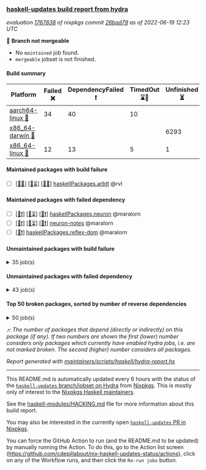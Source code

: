 ### [haskell-updates build report from hydra](https://hydra.nixos.org/jobset/nixpkgs/haskell-updates)
*evaluation [1767838](https://hydra.nixos.org/eval/1767838) of nixpkgs commit [26bad79](https://github.com/NixOS/nixpkgs/commits/26bad79276f7e89cf0e6ecb2bbafa026fd27ec80) as of 2022-06-19 12:23 UTC*

:red_circle: **Branch not mergeable**
  * No `maintained` job found.
  * `mergeable` jobset is not finished.

#### Build summary

 | Platform | Failed :x: | DependencyFailed :heavy_exclamation_mark: | TimedOut :hourglass::no_entry_sign: | Unfinished :hourglass_flowing_sand: | Success :heavy_check_mark: | 
 | --- | --- | --- | --- | --- | --- | 
 | [aarch64-linux :iphone:](https://hydra.nixos.org/eval/1767838?filter=.aarch64-linux) | 34 | 40 | 10 |  | 6274 | 
 | [x86_64-darwin :apple:](https://hydra.nixos.org/eval/1767838?filter=.x86_64-darwin) |  |  |  | 6293 | 21 | 
 | [x86_64-linux :penguin:](https://hydra.nixos.org/eval/1767838?filter=.x86_64-linux) | 12 | 13 | 5 | 1 | 6358 | 
#### Maintained packages with build failure
- [ ] [[:iphone::x:]](https://hydra.nixos.org/build/180678563) [[:apple::hourglass_flowing_sand:]](https://hydra.nixos.org/build/180677587) [[:penguin::x:]](https://hydra.nixos.org/build/180661796) [haskellPackages.arbtt](https://hydra.nixos.org/eval/1767838?filter=haskellPackages.arbtt) @rvl
#### Maintained packages with failed dependency
- [ ] [[:iphone::heavy_exclamation_mark:]](https://hydra.nixos.org/build/180663591) [[:apple::hourglass_flowing_sand:]](https://hydra.nixos.org/build/180667324) [[:penguin::heavy_exclamation_mark:]](https://hydra.nixos.org/build/180673382) [haskellPackages.neuron](https://hydra.nixos.org/eval/1767838?filter=haskellPackages.neuron) @maralorn
- [ ] [[:iphone::heavy_exclamation_mark:]](https://hydra.nixos.org/build/180678784) [[:apple::hourglass_flowing_sand:]](https://hydra.nixos.org/build/180677662) [[:penguin::heavy_exclamation_mark:]](https://hydra.nixos.org/build/180668721) [neuron-notes](https://hydra.nixos.org/eval/1767838?filter=neuron-notes) @maralorn
- [ ] [[:penguin::heavy_exclamation_mark:]](https://hydra.nixos.org/build/180663264) [haskellPackages.reflex-dom](https://hydra.nixos.org/eval/1767838?filter=haskellPackages.reflex-dom) @maralorn
#### Unmaintained packages with build failure
<details><summary>35 job(s) </summary>

- [ ] [[:iphone::x:]](https://hydra.nixos.org/build/180676014) [[:apple::hourglass_flowing_sand:]](https://hydra.nixos.org/build/180675110) [[:penguin::x:]](https://hydra.nixos.org/build/180676696) [haskellPackages.patch](https://hydra.nixos.org/eval/1767838?filter=haskellPackages.patch)  :arrow_heading_up: 8 | 45
- [ ] [[:iphone::x:]](https://hydra.nixos.org/build/180662892) [[:apple::hourglass_flowing_sand:]](https://hydra.nixos.org/build/180672883) [[:penguin::heavy_check_mark:]](https://hydra.nixos.org/build/180666776) [haskellPackages.OrderedBits](https://hydra.nixos.org/eval/1767838?filter=haskellPackages.OrderedBits)  :arrow_heading_up: 5 | 36
- [ ] [[:iphone::x:]](https://hydra.nixos.org/build/180675183) [[:apple::hourglass_flowing_sand:]](https://hydra.nixos.org/build/180666095) [[:penguin::heavy_check_mark:]](https://hydra.nixos.org/build/180674007) [haskellPackages.casa-types](https://hydra.nixos.org/eval/1767838?filter=haskellPackages.casa-types)  :arrow_heading_up: 3 | 7
- [ ] [[:iphone::x:]](https://hydra.nixos.org/build/180669129) [[:apple::hourglass_flowing_sand:]](https://hydra.nixos.org/build/180673197) [[:penguin::heavy_check_mark:]](https://hydra.nixos.org/build/180676945) [haskellPackages.hw-json-simd](https://hydra.nixos.org/eval/1767838?filter=haskellPackages.hw-json-simd)  :arrow_heading_up: 2 | 8
- [ ] [[:iphone::x:]](https://hydra.nixos.org/build/180672771) [[:apple::hourglass_flowing_sand:]](https://hydra.nixos.org/build/180679774) [[:penguin::heavy_check_mark:]](https://hydra.nixos.org/build/180661986) [haskellPackages.hw-simd](https://hydra.nixos.org/eval/1767838?filter=haskellPackages.hw-simd)  :arrow_heading_up: 2 | 8
- [ ] [[:iphone::x:]](https://hydra.nixos.org/build/180680390) [[:apple::hourglass_flowing_sand:]](https://hydra.nixos.org/build/180678662) [[:penguin::heavy_check_mark:]](https://hydra.nixos.org/build/180672110) [haskellPackages.flatparse](https://hydra.nixos.org/eval/1767838?filter=haskellPackages.flatparse)  :arrow_heading_up: 2 | 5
- [ ] [[:iphone::x:]](https://hydra.nixos.org/build/180670732) [[:apple::hourglass_flowing_sand:]](https://hydra.nixos.org/build/180673347) [[:penguin::heavy_check_mark:]](https://hydra.nixos.org/build/180679797) [haskellPackages.fakedata](https://hydra.nixos.org/eval/1767838?filter=haskellPackages.fakedata)  :arrow_heading_up: 2 | 3
- [ ] [[:iphone::x:]](https://hydra.nixos.org/build/180672422) [[:apple::hourglass_flowing_sand:]](https://hydra.nixos.org/build/180676888) [[:penguin::heavy_check_mark:]](https://hydra.nixos.org/build/180671904) [haskellPackages.quic](https://hydra.nixos.org/eval/1767838?filter=haskellPackages.quic)  :arrow_heading_up: 2 | 2
- [ ] [[:iphone::x:]](https://hydra.nixos.org/build/180676916) [[:apple::hourglass_flowing_sand:]](https://hydra.nixos.org/build/180670115) [[:penguin::heavy_check_mark:]](https://hydra.nixos.org/build/180665034) [haskellPackages.freetype2](https://hydra.nixos.org/eval/1767838?filter=haskellPackages.freetype2)  :arrow_heading_up: 1 | 8
- [ ] [[:iphone::x:]](https://hydra.nixos.org/build/180663163) [[:apple::hourglass_flowing_sand:]](https://hydra.nixos.org/build/180673380) [[:penguin::heavy_check_mark:]](https://hydra.nixos.org/build/180665399) [haskellPackages.long-double](https://hydra.nixos.org/eval/1767838?filter=haskellPackages.long-double)  :arrow_heading_up: 1 | 2
- [ ] [[:iphone::x:]](https://hydra.nixos.org/build/180663004) [[:apple::hourglass_flowing_sand:]](https://hydra.nixos.org/build/180670911) [[:penguin::x:]](https://hydra.nixos.org/build/180673535) [haskellPackages.yaml-unscrambler](https://hydra.nixos.org/eval/1767838?filter=haskellPackages.yaml-unscrambler)  :arrow_heading_up: 1 | 2
- [ ] [[:iphone::x:]](https://hydra.nixos.org/build/180669410) [[:apple::hourglass_flowing_sand:]](https://hydra.nixos.org/build/180676910) [[:penguin::heavy_check_mark:]](https://hydra.nixos.org/build/180665798) [haskellPackages.easytensor](https://hydra.nixos.org/eval/1767838?filter=haskellPackages.easytensor)  :arrow_heading_up: 1 | 1
- [ ] [[:iphone::x:]](https://hydra.nixos.org/build/180672134) [[:apple::hourglass_flowing_sand:]](https://hydra.nixos.org/build/180662494) [[:penguin::heavy_check_mark:]](https://hydra.nixos.org/build/180673434) [haskellPackages.kazura-queue](https://hydra.nixos.org/eval/1767838?filter=haskellPackages.kazura-queue)  :arrow_heading_up: 1 | 1
- [ ] [[:iphone::heavy_check_mark:]](https://hydra.nixos.org/build/180674746) [[:apple::hourglass_flowing_sand:]](https://hydra.nixos.org/build/180666922) [[:penguin::x:]](https://hydra.nixos.org/build/180669848) [haskellPackages.mighty-metropolis](https://hydra.nixos.org/eval/1767838?filter=haskellPackages.mighty-metropolis)  :arrow_heading_up: 1 | 1
- [ ] [[:iphone::x:]](https://hydra.nixos.org/build/180663393) [[:apple::hourglass_flowing_sand:]](https://hydra.nixos.org/build/180678080) [[:penguin::heavy_check_mark:]](https://hydra.nixos.org/build/180678988) [haskellPackages.nlopt-haskell](https://hydra.nixos.org/eval/1767838?filter=haskellPackages.nlopt-haskell)  :arrow_heading_up: 1 | 1
- [ ] [[:iphone::x:]](https://hydra.nixos.org/build/180670712) [[:apple::hourglass_flowing_sand:]](https://hydra.nixos.org/build/180663710) [[:penguin::heavy_check_mark:]](https://hydra.nixos.org/build/180666149) [haskellPackages.swisstable](https://hydra.nixos.org/eval/1767838?filter=haskellPackages.swisstable)  :arrow_heading_up: 1 | 1
- [ ] [[:iphone::x:]](https://hydra.nixos.org/build/180663065) [[:apple::hourglass_flowing_sand:]](https://hydra.nixos.org/build/180671859) [[:penguin::heavy_check_mark:]](https://hydra.nixos.org/build/180666324) [haskellPackages.unicode-properties](https://hydra.nixos.org/eval/1767838?filter=haskellPackages.unicode-properties)  :arrow_heading_up: 1 | 1
- [ ] [[:iphone::heavy_exclamation_mark:]](https://hydra.nixos.org/build/180665390) [[:apple::hourglass_flowing_sand:]](https://hydra.nixos.org/build/180666327) [[:penguin::x:]](https://hydra.nixos.org/build/180667322) [haskellPackages.polysemy-http](https://hydra.nixos.org/eval/1767838?filter=haskellPackages.polysemy-http)  :arrow_heading_up: 0 | 2
- [ ] [[:iphone::x:]](https://hydra.nixos.org/build/180666412) [[:apple::hourglass_flowing_sand:]](https://hydra.nixos.org/build/180666876) [[:penguin::heavy_check_mark:]](https://hydra.nixos.org/build/180679164) [haskellPackages.http-pony-transformer-http](https://hydra.nixos.org/eval/1767838?filter=haskellPackages.http-pony-transformer-http)  :arrow_heading_up: 0 | 1
- [ ] [[:iphone::x:]](https://hydra.nixos.org/build/180669837) [[:apple::hourglass_flowing_sand:]](https://hydra.nixos.org/build/180674234) [[:penguin::heavy_check_mark:]](https://hydra.nixos.org/build/180671918) [haskellPackages.picosat](https://hydra.nixos.org/eval/1767838?filter=haskellPackages.picosat)  :arrow_heading_up: 0 | 1
- [ ] [[:iphone::x:]](https://hydra.nixos.org/build/180676329) [[:apple::hourglass_flowing_sand:]](https://hydra.nixos.org/build/180661831) [[:penguin::x:]](https://hydra.nixos.org/build/180665138) [haskellPackages.witness](https://hydra.nixos.org/eval/1767838?filter=haskellPackages.witness)  :arrow_heading_up: 0 | 1
- [ ] [[:iphone::x:]](https://hydra.nixos.org/build/180669782) [[:apple::hourglass_flowing_sand:]](https://hydra.nixos.org/build/180675741) [[:penguin::heavy_check_mark:]](https://hydra.nixos.org/build/180679465) [haskellPackages.HsASA](https://hydra.nixos.org/eval/1767838?filter=haskellPackages.HsASA) 
- [ ] [[:iphone::x:]](https://hydra.nixos.org/build/180678760) [[:apple::hourglass_flowing_sand:]](https://hydra.nixos.org/build/180674251) [[:penguin::x:]](https://hydra.nixos.org/build/180676052) [haskellPackages.buttplug-hs-core](https://hydra.nixos.org/eval/1767838?filter=haskellPackages.buttplug-hs-core) 
- [ ] [[:iphone::x:]](https://hydra.nixos.org/build/180678053) [[:apple::hourglass_flowing_sand:]](https://hydra.nixos.org/build/180677996) [[:penguin::heavy_check_mark:]](https://hydra.nixos.org/build/180672923) [haskellPackages.comfort-fftw](https://hydra.nixos.org/eval/1767838?filter=haskellPackages.comfort-fftw) 
- [ ] [[:iphone::x:]](https://hydra.nixos.org/build/180669835) [[:penguin::heavy_check_mark:]](https://hydra.nixos.org/build/180678232) [haskellPackages.gnome-keyring](https://hydra.nixos.org/eval/1767838?filter=haskellPackages.gnome-keyring) 
- [ ] [[:iphone::x:]](https://hydra.nixos.org/build/180672596) [[:apple::hourglass_flowing_sand:]](https://hydra.nixos.org/build/180664735) [[:penguin::x:]](https://hydra.nixos.org/build/180681021) [haskellPackages.hasql-resource-pool](https://hydra.nixos.org/eval/1767838?filter=haskellPackages.hasql-resource-pool) 
- [ ] [[:iphone::x:]](https://hydra.nixos.org/build/180680560) [[:apple::hourglass_flowing_sand:]](https://hydra.nixos.org/build/180667221) [[:penguin::x:]](https://hydra.nixos.org/build/180668290) [haskellPackages.hw-lazy](https://hydra.nixos.org/eval/1767838?filter=haskellPackages.hw-lazy) 
- [ ] [[:iphone::x:]](https://hydra.nixos.org/build/180667611) [[:apple::hourglass_flowing_sand:]](https://hydra.nixos.org/build/180677653) [[:penguin::x:]](https://hydra.nixos.org/build/180670843) [haskellPackages.interval-patterns](https://hydra.nixos.org/eval/1767838?filter=haskellPackages.interval-patterns) 
- [ ] [[:iphone::x:]](https://hydra.nixos.org/build/180665163) [[:apple::hourglass_flowing_sand:]](https://hydra.nixos.org/build/180673677) [[:penguin::heavy_check_mark:]](https://hydra.nixos.org/build/180678336) [haskellPackages.jammittools](https://hydra.nixos.org/eval/1767838?filter=haskellPackages.jammittools) 
- [ ] [[:iphone::x:]](https://hydra.nixos.org/build/180685505) [[:apple::hourglass_flowing_sand:]](https://hydra.nixos.org/build/180685491) [[:penguin::x:]](https://hydra.nixos.org/build/180685506) [haskellPackages.lzma-clib](https://hydra.nixos.org/eval/1767838?filter=haskellPackages.lzma-clib) 
- [ ] [[:iphone::x:]](https://hydra.nixos.org/build/180671612) [[:apple::hourglass_flowing_sand:]](https://hydra.nixos.org/build/180675141) [[:penguin::x:]](https://hydra.nixos.org/build/180672495) [haskellPackages.record-impl](https://hydra.nixos.org/eval/1767838?filter=haskellPackages.record-impl) 
- [ ] [[:iphone::x:]](https://hydra.nixos.org/build/180676366) [[:apple::hourglass_flowing_sand:]](https://hydra.nixos.org/build/180676310) [[:penguin::heavy_check_mark:]](https://hydra.nixos.org/build/180665775) [haskellPackages.risc386](https://hydra.nixos.org/eval/1767838?filter=haskellPackages.risc386) 
- [ ] [[:iphone::x:]](https://hydra.nixos.org/build/180665524) [[:apple::hourglass_flowing_sand:]](https://hydra.nixos.org/build/180667073) [[:penguin::heavy_check_mark:]](https://hydra.nixos.org/build/180664705) [haskellPackages.slugify](https://hydra.nixos.org/eval/1767838?filter=haskellPackages.slugify) 
- [ ] [[:iphone::x:]](https://hydra.nixos.org/build/180669891) [[:apple::hourglass_flowing_sand:]](https://hydra.nixos.org/build/180672874) [[:penguin::heavy_check_mark:]](https://hydra.nixos.org/build/180668123) [haskellPackages.wiringPi](https://hydra.nixos.org/eval/1767838?filter=haskellPackages.wiringPi) 
- [ ] [[:iphone::x:]](https://hydra.nixos.org/build/180665947) [[:apple::hourglass_flowing_sand:]](https://hydra.nixos.org/build/180673218) [[:penguin::heavy_check_mark:]](https://hydra.nixos.org/build/180667901) [haskellPackages.x86-64bit](https://hydra.nixos.org/eval/1767838?filter=haskellPackages.x86-64bit) 
</details>

#### Unmaintained packages with failed dependency
<details><summary>43 job(s) </summary>

- [ ] [[:iphone::heavy_exclamation_mark:]](https://hydra.nixos.org/build/180678144) [[:apple::hourglass_flowing_sand:]](https://hydra.nixos.org/build/180665242) [[:penguin::heavy_exclamation_mark:]](https://hydra.nixos.org/build/180677392) [haskellPackages.reflex](https://hydra.nixos.org/eval/1767838?filter=haskellPackages.reflex)  :arrow_heading_up: 7 | 44
- [ ] [[:iphone::heavy_exclamation_mark:]](https://hydra.nixos.org/build/180662522) [[:apple::hourglass_flowing_sand:]](https://hydra.nixos.org/build/180678385) [[:penguin::heavy_check_mark:]](https://hydra.nixos.org/build/180666344) [haskellPackages.PrimitiveArray](https://hydra.nixos.org/eval/1767838?filter=haskellPackages.PrimitiveArray)  :arrow_heading_up: 4 | 35
- [ ] [[:iphone::heavy_exclamation_mark:]](https://hydra.nixos.org/build/180670557) [[:apple::hourglass_flowing_sand:]](https://hydra.nixos.org/build/180675436) [[:penguin::heavy_exclamation_mark:]](https://hydra.nixos.org/build/180681123) [haskellPackages.reflex-dom-core](https://hydra.nixos.org/eval/1767838?filter=haskellPackages.reflex-dom-core)  :arrow_heading_up: 4 | 20
- [ ] [[:iphone::heavy_exclamation_mark:]](https://hydra.nixos.org/build/180678861) [[:apple::hourglass_flowing_sand:]](https://hydra.nixos.org/build/180671171) [[:penguin::heavy_check_mark:]](https://hydra.nixos.org/build/180670787) [haskellPackages.BiobaseTypes](https://hydra.nixos.org/eval/1767838?filter=haskellPackages.BiobaseTypes)  :arrow_heading_up: 3 | 21
- [ ] [[:iphone::heavy_exclamation_mark:]](https://hydra.nixos.org/build/180668144) [[:apple::hourglass_flowing_sand:]](https://hydra.nixos.org/build/180670300) [[:penguin::heavy_check_mark:]](https://hydra.nixos.org/build/180666233) [haskellPackages.casa-client](https://hydra.nixos.org/eval/1767838?filter=haskellPackages.casa-client)  :arrow_heading_up: 2 | 6
- [ ] [[:iphone::heavy_exclamation_mark:]](https://hydra.nixos.org/build/180674426) [[:apple::hourglass_flowing_sand:]](https://hydra.nixos.org/build/180675811) [[:penguin::heavy_check_mark:]](https://hydra.nixos.org/build/180676367) [haskellPackages.BiobaseENA](https://hydra.nixos.org/eval/1767838?filter=haskellPackages.BiobaseENA)  :arrow_heading_up: 1 | 18
- [ ] [[:iphone::heavy_exclamation_mark:]](https://hydra.nixos.org/build/180670029) [[:apple::hourglass_flowing_sand:]](https://hydra.nixos.org/build/180676858) [[:penguin::heavy_check_mark:]](https://hydra.nixos.org/build/180677697) [haskellPackages.pantry](https://hydra.nixos.org/eval/1767838?filter=haskellPackages.pantry)  :arrow_heading_up: 1 | 4
- [ ] [[:iphone::heavy_exclamation_mark:]](https://hydra.nixos.org/build/180673845) [[:apple::hourglass_flowing_sand:]](https://hydra.nixos.org/build/180670119) [[:penguin::heavy_check_mark:]](https://hydra.nixos.org/build/180675034) [haskellPackages.exon](https://hydra.nixos.org/eval/1767838?filter=haskellPackages.exon)  :arrow_heading_up: 1 | 3
- [ ] [hoogle](https://hydra.nixos.org/eval/1767838?filter=hoogle)  :arrow_heading_up: 1 | 3
  - [[:iphone::heavy_check_mark:]](https://hydra.nixos.org/build/180667370) [[:apple::hourglass_flowing_sand:]](https://hydra.nixos.org/build/180670169) [[:penguin::heavy_check_mark:]](https://hydra.nixos.org/build/180674696) [haskell.packages.ghc8107](https://hydra.nixos.org/eval/1767838?filter=haskell.packages.ghc8107.hoogle)
  - [[:iphone::heavy_exclamation_mark:]](https://hydra.nixos.org/build/179743381) [[:apple::heavy_check_mark:]](https://hydra.nixos.org/build/179745964) [[:penguin::heavy_check_mark:]](https://hydra.nixos.org/build/179744098) [haskell.packages.ghc884](https://hydra.nixos.org/eval/1767838?filter=haskell.packages.ghc884.hoogle)
  - [[:iphone::heavy_check_mark:]](https://hydra.nixos.org/build/180663369) [[:apple::hourglass_flowing_sand:]](https://hydra.nixos.org/build/180672024) [[:penguin::heavy_check_mark:]](https://hydra.nixos.org/build/180665850) [haskell.packages.ghc902](https://hydra.nixos.org/eval/1767838?filter=haskell.packages.ghc902.hoogle)
  - [[:iphone::heavy_exclamation_mark:]](https://hydra.nixos.org/build/180671887) [[:apple::hourglass_flowing_sand:]](https://hydra.nixos.org/build/180679934) [[:penguin::heavy_check_mark:]](https://hydra.nixos.org/build/180664560) [haskell.packages.ghc923](https://hydra.nixos.org/eval/1767838?filter=haskell.packages.ghc923.hoogle)
  - [[:iphone::heavy_check_mark:]](https://hydra.nixos.org/build/180676071) [[:apple::hourglass_flowing_sand:]](https://hydra.nixos.org/build/180674879) [[:penguin::heavy_check_mark:]](https://hydra.nixos.org/build/180674030) [haskellPackages](https://hydra.nixos.org/eval/1767838?filter=haskellPackages.hoogle)
- [ ] [[:iphone::heavy_exclamation_mark:]](https://hydra.nixos.org/build/180680729) [[:apple::hourglass_flowing_sand:]](https://hydra.nixos.org/build/180666541) [[:penguin::heavy_check_mark:]](https://hydra.nixos.org/build/180664523) [haskellPackages.http3](https://hydra.nixos.org/eval/1767838?filter=haskellPackages.http3)  :arrow_heading_up: 1 | 1
- [ ] [[:iphone::heavy_exclamation_mark:]](https://hydra.nixos.org/build/180669816) [[:apple::hourglass_flowing_sand:]](https://hydra.nixos.org/build/180678932) [[:penguin::heavy_exclamation_mark:]](https://hydra.nixos.org/build/180671192) [haskellPackages.reflex-dom-pandoc](https://hydra.nixos.org/eval/1767838?filter=haskellPackages.reflex-dom-pandoc)  :arrow_heading_up: 1 | 1
- [ ] [[:iphone::heavy_exclamation_mark:]](https://hydra.nixos.org/build/180674741) [[:apple::hourglass_flowing_sand:]](https://hydra.nixos.org/build/180664746) [[:penguin::heavy_check_mark:]](https://hydra.nixos.org/build/180674922) [haskellPackages.BiobaseXNA](https://hydra.nixos.org/eval/1767838?filter=haskellPackages.BiobaseXNA)  :arrow_heading_up: 0 | 17
- [ ] [[:iphone::heavy_exclamation_mark:]](https://hydra.nixos.org/build/180669511) [[:apple::hourglass_flowing_sand:]](https://hydra.nixos.org/build/180672892) [[:penguin::heavy_check_mark:]](https://hydra.nixos.org/build/180670593) [haskellPackages.hw-json-standard-cursor](https://hydra.nixos.org/eval/1767838?filter=haskellPackages.hw-json-standard-cursor)  :arrow_heading_up: 0 | 6
- [ ] [[:iphone::heavy_exclamation_mark:]](https://hydra.nixos.org/build/180663611) [[:apple::hourglass_flowing_sand:]](https://hydra.nixos.org/build/180669046) [[:penguin::heavy_check_mark:]](https://hydra.nixos.org/build/180672944) [haskellPackages.hw-json-simple-cursor](https://hydra.nixos.org/eval/1767838?filter=haskellPackages.hw-json-simple-cursor)  :arrow_heading_up: 0 | 4
- [ ] [[:iphone::heavy_exclamation_mark:]](https://hydra.nixos.org/build/180672302) [[:apple::hourglass_flowing_sand:]](https://hydra.nixos.org/build/180666944) [[:penguin::heavy_check_mark:]](https://hydra.nixos.org/build/180673779) [haskellPackages.BiobaseFasta](https://hydra.nixos.org/eval/1767838?filter=haskellPackages.BiobaseFasta)  :arrow_heading_up: 0 | 3
- [ ] [[:iphone::heavy_exclamation_mark:]](https://hydra.nixos.org/build/180677377) [[:apple::hourglass_flowing_sand:]](https://hydra.nixos.org/build/180669598) [[:penguin::heavy_check_mark:]](https://hydra.nixos.org/build/180666989) [haskellPackages.hw-dsv](https://hydra.nixos.org/eval/1767838?filter=haskellPackages.hw-dsv)  :arrow_heading_up: 0 | 3
- [ ] [[:iphone::heavy_exclamation_mark:]](https://hydra.nixos.org/build/180666058) [[:apple::hourglass_flowing_sand:]](https://hydra.nixos.org/build/180675522) [[:penguin::heavy_exclamation_mark:]](https://hydra.nixos.org/build/180667305) [haskellPackages.domain](https://hydra.nixos.org/eval/1767838?filter=haskellPackages.domain)  :arrow_heading_up: 0 | 1
- [ ] [[:iphone::heavy_exclamation_mark:]](https://hydra.nixos.org/build/180664028) [[:apple::hourglass_flowing_sand:]](https://hydra.nixos.org/build/180671034) [[:penguin::heavy_check_mark:]](https://hydra.nixos.org/build/180668928) [haskellPackages.hedgehog-fakedata](https://hydra.nixos.org/eval/1767838?filter=haskellPackages.hedgehog-fakedata)  :arrow_heading_up: 0 | 1
- [ ] [[:iphone::heavy_exclamation_mark:]](https://hydra.nixos.org/build/180663145) [[:apple::hourglass_flowing_sand:]](https://hydra.nixos.org/build/180679337) [[:penguin::heavy_check_mark:]](https://hydra.nixos.org/build/180676331) [haskellPackages.align-audio](https://hydra.nixos.org/eval/1767838?filter=haskellPackages.align-audio) 
- [ ] [[:iphone::heavy_check_mark:]](https://hydra.nixos.org/build/180675342) [[:apple::hourglass_flowing_sand:]](https://hydra.nixos.org/build/180665733) [[:penguin::heavy_exclamation_mark:]](https://hydra.nixos.org/build/180677110) [haskellPackages.declarative](https://hydra.nixos.org/eval/1767838?filter=haskellPackages.declarative) 
- [ ] [[:iphone::heavy_exclamation_mark:]](https://hydra.nixos.org/build/180668397) [[:apple::hourglass_flowing_sand:]](https://hydra.nixos.org/build/180664146) [[:penguin::heavy_exclamation_mark:]](https://hydra.nixos.org/build/180681156) [haskellPackages.domain-aeson](https://hydra.nixos.org/eval/1767838?filter=haskellPackages.domain-aeson) 
- [ ] [[:iphone::heavy_exclamation_mark:]](https://hydra.nixos.org/build/180674132) [[:apple::hourglass_flowing_sand:]](https://hydra.nixos.org/build/180664875) [[:penguin::heavy_exclamation_mark:]](https://hydra.nixos.org/build/180664035) [haskellPackages.domain-cereal](https://hydra.nixos.org/eval/1767838?filter=haskellPackages.domain-cereal) 
- [ ] [[:iphone::heavy_exclamation_mark:]](https://hydra.nixos.org/build/180661912) [[:apple::hourglass_flowing_sand:]](https://hydra.nixos.org/build/180664381) [[:penguin::heavy_check_mark:]](https://hydra.nixos.org/build/180668579) [haskellPackages.easytensor-vulkan](https://hydra.nixos.org/eval/1767838?filter=haskellPackages.easytensor-vulkan) 
- [ ] [[:iphone::heavy_exclamation_mark:]](https://hydra.nixos.org/build/180667977) [[:apple::hourglass_flowing_sand:]](https://hydra.nixos.org/build/180671625) [[:penguin::heavy_check_mark:]](https://hydra.nixos.org/build/180668230) [haskellPackages.fakedata-quickcheck](https://hydra.nixos.org/eval/1767838?filter=haskellPackages.fakedata-quickcheck) 
- [ ] [[:iphone::heavy_exclamation_mark:]](https://hydra.nixos.org/build/180663022) [[:apple::hourglass_flowing_sand:]](https://hydra.nixos.org/build/180668246) [[:penguin::heavy_check_mark:]](https://hydra.nixos.org/build/180666026) [haskellPackages.harfbuzz-pure](https://hydra.nixos.org/eval/1767838?filter=haskellPackages.harfbuzz-pure) 
- [ ] [[:iphone::heavy_exclamation_mark:]](https://hydra.nixos.org/build/180666880) [[:apple::hourglass_flowing_sand:]](https://hydra.nixos.org/build/180679089) [[:penguin::heavy_check_mark:]](https://hydra.nixos.org/build/180675631) [haskellPackages.hmatrix-nlopt](https://hydra.nixos.org/eval/1767838?filter=haskellPackages.hmatrix-nlopt) 
- [ ] [[:iphone::heavy_exclamation_mark:]](https://hydra.nixos.org/build/180678085) [[:apple::hourglass_flowing_sand:]](https://hydra.nixos.org/build/180672490) [[:penguin::heavy_check_mark:]](https://hydra.nixos.org/build/180669001) [haskellPackages.hriemann](https://hydra.nixos.org/eval/1767838?filter=haskellPackages.hriemann) 
- [ ] [[:iphone::heavy_exclamation_mark:]](https://hydra.nixos.org/build/180679530) [[:apple::hourglass_flowing_sand:]](https://hydra.nixos.org/build/180662672) [[:penguin::heavy_check_mark:]](https://hydra.nixos.org/build/180669107) [haskellPackages.hs-swisstable-hashtables-class](https://hydra.nixos.org/eval/1767838?filter=haskellPackages.hs-swisstable-hashtables-class) 
- [ ] [[:iphone::heavy_exclamation_mark:]](https://hydra.nixos.org/build/180671673) [[:apple::hourglass_flowing_sand:]](https://hydra.nixos.org/build/180675603) [[:penguin::heavy_check_mark:]](https://hydra.nixos.org/build/180666313) [haskellPackages.hw-simd-cli](https://hydra.nixos.org/eval/1767838?filter=haskellPackages.hw-simd-cli) 
- [ ] [[:iphone::heavy_exclamation_mark:]](https://hydra.nixos.org/build/180674068) [[:apple::hourglass_flowing_sand:]](https://hydra.nixos.org/build/180676514) [[:penguin::heavy_check_mark:]](https://hydra.nixos.org/build/180670966) [haskellPackages.kmn-programming](https://hydra.nixos.org/eval/1767838?filter=haskellPackages.kmn-programming) 
- [ ] [[:iphone::heavy_exclamation_mark:]](https://hydra.nixos.org/build/180666497) [[:apple::hourglass_flowing_sand:]](https://hydra.nixos.org/build/180671670) [[:penguin::heavy_check_mark:]](https://hydra.nixos.org/build/180670015) [haskellPackages.mega-sdist](https://hydra.nixos.org/eval/1767838?filter=haskellPackages.mega-sdist) 
- [ ] [[:iphone::heavy_exclamation_mark:]](https://hydra.nixos.org/build/180668004) [[:apple::hourglass_flowing_sand:]](https://hydra.nixos.org/build/180667820) [[:penguin::heavy_exclamation_mark:]](https://hydra.nixos.org/build/180670291) [haskellPackages.monoid-map](https://hydra.nixos.org/eval/1767838?filter=haskellPackages.monoid-map) 
- [ ] [[:iphone::heavy_exclamation_mark:]](https://hydra.nixos.org/build/180673705) [[:apple::hourglass_flowing_sand:]](https://hydra.nixos.org/build/180679538) [[:penguin::heavy_exclamation_mark:]](https://hydra.nixos.org/build/180679423) [haskellPackages.reflex-backend-socket](https://hydra.nixos.org/eval/1767838?filter=haskellPackages.reflex-backend-socket) 
- [ ] [[:iphone::heavy_exclamation_mark:]](https://hydra.nixos.org/build/180665164) [[:apple::hourglass_flowing_sand:]](https://hydra.nixos.org/build/180676347) [[:penguin::heavy_exclamation_mark:]](https://hydra.nixos.org/build/180677155) [haskellPackages.reflex-dom-ionic](https://hydra.nixos.org/eval/1767838?filter=haskellPackages.reflex-dom-ionic) 
- [ ] [[:iphone::heavy_exclamation_mark:]](https://hydra.nixos.org/build/180668933) [[:apple::hourglass_flowing_sand:]](https://hydra.nixos.org/build/180666877) [[:penguin::heavy_check_mark:]](https://hydra.nixos.org/build/180674593) [haskellPackages.rounded-hw](https://hydra.nixos.org/eval/1767838?filter=haskellPackages.rounded-hw) 
- [ ] [[:iphone::heavy_exclamation_mark:]](https://hydra.nixos.org/build/180670815) [[:apple::hourglass_flowing_sand:]](https://hydra.nixos.org/build/180676582) [[:penguin::heavy_check_mark:]](https://hydra.nixos.org/build/180680178) [haskellPackages.sound-collage](https://hydra.nixos.org/eval/1767838?filter=haskellPackages.sound-collage) 
- [ ] [[:iphone::heavy_exclamation_mark:]](https://hydra.nixos.org/build/180677826) [[:apple::hourglass_flowing_sand:]](https://hydra.nixos.org/build/180678881) [[:penguin::heavy_check_mark:]](https://hydra.nixos.org/build/180681030) [haskellPackages.unicode-names](https://hydra.nixos.org/eval/1767838?filter=haskellPackages.unicode-names) 
- [ ] [[:iphone::heavy_exclamation_mark:]](https://hydra.nixos.org/build/180676714) [[:apple::hourglass_flowing_sand:]](https://hydra.nixos.org/build/180678925) [[:penguin::heavy_check_mark:]](https://hydra.nixos.org/build/180673230) [haskellPackages.warp-quic](https://hydra.nixos.org/eval/1767838?filter=haskellPackages.warp-quic) 
</details>

#### Top 50 broken packages, sorted by number of reverse dependencies
<details><summary>50 job(s) </summary>

[amazonka-core](https://packdeps.haskellers.com/reverse/amazonka-core) :arrow_heading_up: 185  
[gogol-core](https://packdeps.haskellers.com/reverse/gogol-core) :arrow_heading_up: 184  
[haskell98](https://packdeps.haskellers.com/reverse/haskell98) :arrow_heading_up: 153  
[enumerator](https://packdeps.haskellers.com/reverse/enumerator) :arrow_heading_up: 56  
[util](https://packdeps.haskellers.com/reverse/util) :arrow_heading_up: 49  
[derive](https://packdeps.haskellers.com/reverse/derive) :arrow_heading_up: 48  
[amazonka](https://packdeps.haskellers.com/reverse/amazonka) :arrow_heading_up: 43  
[accelerate](https://packdeps.haskellers.com/reverse/accelerate) :arrow_heading_up: 42  
[parseargs](https://packdeps.haskellers.com/reverse/parseargs) :arrow_heading_up: 42  
[syb-with-class](https://packdeps.haskellers.com/reverse/syb-with-class) :arrow_heading_up: 42  
[MonadCatchIO-transformers](https://packdeps.haskellers.com/reverse/MonadCatchIO-transformers) :arrow_heading_up: 41  
[data-lens](https://packdeps.haskellers.com/reverse/data-lens) :arrow_heading_up: 33  
[rank1dynamic](https://packdeps.haskellers.com/reverse/rank1dynamic) :arrow_heading_up: 33  
[distributed-static](https://packdeps.haskellers.com/reverse/distributed-static) :arrow_heading_up: 31  
[language-ecmascript](https://packdeps.haskellers.com/reverse/language-ecmascript) :arrow_heading_up: 31  
[distributed-process](https://packdeps.haskellers.com/reverse/distributed-process) :arrow_heading_up: 30  
[ip](https://packdeps.haskellers.com/reverse/ip) :arrow_heading_up: 29  
[iteratee](https://packdeps.haskellers.com/reverse/iteratee) :arrow_heading_up: 29  
[jmacro](https://packdeps.haskellers.com/reverse/jmacro) :arrow_heading_up: 29  
[text-format](https://packdeps.haskellers.com/reverse/text-format) :arrow_heading_up: 28  
[mmsyn3](https://packdeps.haskellers.com/reverse/mmsyn3) :arrow_heading_up: 27  
[crypto-numbers](https://packdeps.haskellers.com/reverse/crypto-numbers) :arrow_heading_up: 25  
[either-unwrap](https://packdeps.haskellers.com/reverse/either-unwrap) :arrow_heading_up: 25  
[web-routes-th](https://packdeps.haskellers.com/reverse/web-routes-th) :arrow_heading_up: 24  
[ixset-typed](https://packdeps.haskellers.com/reverse/ixset-typed) :arrow_heading_up: 23  
[crypto-pubkey](https://packdeps.haskellers.com/reverse/crypto-pubkey) :arrow_heading_up: 22  
[haskelldb](https://packdeps.haskellers.com/reverse/haskelldb) :arrow_heading_up: 22  
[wxdirect](https://packdeps.haskellers.com/reverse/wxdirect) :arrow_heading_up: 22  
[alg](https://packdeps.haskellers.com/reverse/alg) :arrow_heading_up: 21  
[amazonka-s3](https://packdeps.haskellers.com/reverse/amazonka-s3) :arrow_heading_up: 21  
[mmsyn2](https://packdeps.haskellers.com/reverse/mmsyn2) :arrow_heading_up: 21  
[userid](https://packdeps.haskellers.com/reverse/userid) :arrow_heading_up: 21  
[wxc](https://packdeps.haskellers.com/reverse/wxc) :arrow_heading_up: 21  
[biocore](https://packdeps.haskellers.com/reverse/biocore) :arrow_heading_up: 20  
[subG](https://packdeps.haskellers.com/reverse/subG) :arrow_heading_up: 20  
[wxcore](https://packdeps.haskellers.com/reverse/wxcore) :arrow_heading_up: 20  
[attoparsec-enumerator](https://packdeps.haskellers.com/reverse/attoparsec-enumerator) :arrow_heading_up: 19  
[bytestring-show](https://packdeps.haskellers.com/reverse/bytestring-show) :arrow_heading_up: 19  
[fay](https://packdeps.haskellers.com/reverse/fay) :arrow_heading_up: 19  
[harp](https://packdeps.haskellers.com/reverse/harp) :arrow_heading_up: 19  
[hsx2hs](https://packdeps.haskellers.com/reverse/hsx2hs) :arrow_heading_up: 19  
[ixset](https://packdeps.haskellers.com/reverse/ixset) :arrow_heading_up: 19  
[wx](https://packdeps.haskellers.com/reverse/wx) :arrow_heading_up: 19  
[asn1-data](https://packdeps.haskellers.com/reverse/asn1-data) :arrow_heading_up: 18  
[dbus-core](https://packdeps.haskellers.com/reverse/dbus-core) :arrow_heading_up: 18  
[gtksourceview2](https://packdeps.haskellers.com/reverse/gtksourceview2) :arrow_heading_up: 18  
[ukrainian-phonetics-basic](https://packdeps.haskellers.com/reverse/ukrainian-phonetics-basic) :arrow_heading_up: 18  
[HGamer3D-Data](https://packdeps.haskellers.com/reverse/HGamer3D-Data) :arrow_heading_up: 17  
[certificate](https://packdeps.haskellers.com/reverse/certificate) :arrow_heading_up: 17  
[clash-prelude](https://packdeps.haskellers.com/reverse/clash-prelude) :arrow_heading_up: 17  
</details>


*:arrow_heading_up:: The number of packages that depend (directly or indirectly) on this package (if any). If two numbers are shown the first (lower) number considers only packages which currently have enabled hydra jobs, i.e. are not marked broken. The second (higher) number considers all packages.*

*Report generated with [maintainers/scripts/haskell/hydra-report.hs](https://github.com/NixOS/nixpkgs/blob/haskell-updates/maintainers/scripts/haskell/hydra-report.sh)*


----------------------------------------------------------------------

This README.md is automatically updated every 6 hours with the status of the
[`haskell-updates` branch/jobset on Hydra](https://hydra.nixos.org/jobset/nixpkgs/haskell-updates)
from [Nixpkgs](https://github.com/NixOS/nixpkgs).  This is mostly only of
interest to the [Nixpkgs Haskell maintainers](https://github.com/orgs/NixOS/teams/haskell).

See the
[haskell-modules/HACKING.md](https://github.com/NixOS/nixpkgs/blob/haskell-updates/pkgs/development/haskell-modules/HACKING.md)
file for more information about this build report.

You may also be interested in the currently open
[`haskell-updates` PR in Nixpkgs](https://github.com/nixos/nixpkgs/pulls?q=is%3Apr+is%3Aopen+head%3Ahaskell-updates).

You can force the GitHub Action to run (and the README.md to be updated) by
manually running the Action.  To do this, go to the Action list screen
(https://github.com/cdepillabout/nix-haskell-updates-status/actions),
click on any of the Workflow runs, and then click the `Re-run jobs` button.
